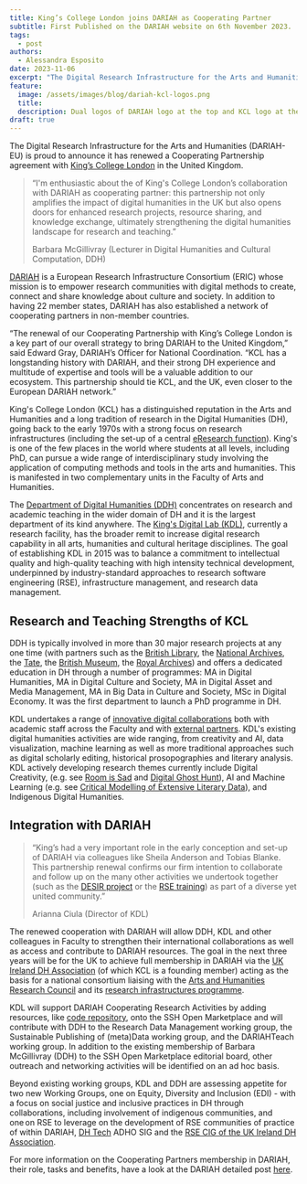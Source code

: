 ```yaml
---
title: King’s College London joins DARIAH as Cooperating Partner
subtitle: First Published on the DARIAH website on 6th November 2023.
tags:
  - post
authors:
  - Alessandra Esposito
date: 2023-11-06
excerpt: "The Digital Research Infrastructure for the Arts and Humanities (DARIAH-EU) is proud to announce it has renewed a Cooperating Partnership agreement with King’s College London in the United Kingdom. "
feature:
  image: /assets/images/blog/dariah-kcl-logos.png
  title:
  description: Dual logos of DARIAH logo at the top and KCL logo at the bottom
draft: true
---
```


The Digital Research Infrastructure for the Arts and Humanities (DARIAH-EU) is proud to announce it has renewed a Cooperating Partnership agreement with [King’s College London](https://www.kcl.ac.uk/) in the United Kingdom.

> “I'm enthusiastic about the of King's College London’s collaboration with DARIAH as cooperating partner: this partnership not only amplifies the impact of digital humanities in the UK but also opens doors for enhanced research projects, resource sharing, and knowledge exchange, ultimately strengthening the digital humanities landscape for research and teaching.”
>
> Barbara McGillivray (Lecturer in Digital Humanities and Cultural Computation, DDH)

[DARIAH](https://www.dariah.eu/) is a European Research Infrastructure Consortium (ERIC) whose mission is to empower research communities with digital methods to create, connect and share knowledge about culture and society. In addition to having 22 member states, DARIAH has also established a network of cooperating partners in non-member countries.

“The renewal of our Cooperating Partnership with King’s College London is a key part of our overall strategy to bring DARIAH to the United Kingdom,” said Edward Gray, DARIAH’s Officer for National Coordination. “KCL has a longstanding history with DARIAH, and their strong DH experience and multitude of expertise and tools will be a valuable addition to our ecosystem. This partnership should tie KCL, and the UK, even closer to the European DARIAH network.”

King's College London (KCL) has a distinguished reputation in the Arts and Humanities and a long tradition of research in the Digital Humanities (DH), going back to the early 1970s with a strong focus on research infrastructures (including the set-up of a central [eResearch function](https://docs.er.kcl.ac.uk/)). King's is one of the few places in the world where students at all levels, including PhD, can pursue a wide range of interdisciplinary study involving the application of computing methods and tools in the arts and humanities. This is manifested in two complementary units in the Faculty of Arts and Humanities.

The [Department of Digital Humanities (DDH)](https://www.kcl.ac.uk/ddh) concentrates on research and academic teaching in the wider domain of DH and it is the largest department of its kind anywhere. The [King's Digital Lab (KDL)](https://kdl.kcl.ac.uk/), currently a research facility, has the broader remit to increase digital research capability in all arts, humanities and cultural heritage disciplines. The goal of establishing KDL in 2015 was to balance a commitment to intellectual quality and high-quality teaching with high intensity technical development, underpinned by industry-standard approaches to research software engineering (RSE), infrastructure management, and research data management.

## Research and Teaching Strengths of KCL

DDH is typically involved in more than 30 major research projects at any one time (with partners such as the [British Library](https://www.bl.uk/), the [National Archives](https://www.nationalarchives.gov.uk/), the [Tate](https://www.tate.org.uk/), the [British Museum](https://www.britishmuseum.org/), the [Royal Archives](https://www.royal.uk/the-royal-archives)) and offers a dedicated education in DH through a number of programmes: MA in Digital Humanities, MA in Digital Culture and Society, MA in Digital Asset and Media Management, MA in Big Data in Culture and Society, MSc in Digital Economy. It was the first department to launch a PhD programme in DH.

KDL undertakes a range of [innovative digital collaborations](https://kdl.kcl.ac.uk/projects/) both with academic staff across the Faculty and with [external partners](https://kdl.kcl.ac.uk/about/partners-and-funders/). KDL's existing digital humanities activities are wide ranging, from creativity and AI, data visualization, machine learning as well as more traditional approaches such as digital scholarly editing, historical prosopographies and literary analysis. KDL actively developing research themes currently include Digital Creativity, (e.g. see [Room is Sad](https://kdl.kcl.ac.uk/blog/room-sad/) and [Digital Ghost Hunt](https://digitalghosthunt.com/)), AI and Machine Learning (e.g. see [Critical Modelling of Extensive Literary Data](https://kdl.kcl.ac.uk/blog/cmeld-ae/)), and Indigenous Digital Humanities.

## Integration with DARIAH

> “King’s had a very important role in the early conception and set-up of DARIAH via colleagues like Sheila Anderson and Tobias Blanke. This partnership renewal confirms our firm intention to collaborate and follow up on the many other activities we undertook together (such as the [DESIR project](https://www.dariah.eu/activities/projects-and-affiliations/desir/) or the [RSE training](https://campus.dariah.eu/resource/events/madih-research-software-engineering-training)) as part of a diverse yet united community.”
>
> Arianna Ciula (Director of KDL)

The renewed cooperation with DARIAH will allow DDH, KDL and other colleagues in Faculty to strengthen their international collaborations as well as access and contribute to DARIAH resources. The goal in the next three years will be for the UK to achieve full membership in DARIAH via the [UK Ireland DH Association](https://digitalhumanities-uk-ie.org/) (of which KCL is a founding member) acting as the basis for a national consortium liaising with the [Arts and Humanities Research Council](https://www.ukri.org/councils/ahrc/) and its [research infrastructures programme](https://www.ukri.org/blog/arts-and-humanities-infrastructure-enabling-knowledge-with-impact/).

KDL will support DARIAH Cooperating Research Activities by adding resources, like [code repository](https://github.com/kingsdigitallab/), onto the SSH Open Marketplace and will contribute with DDH to the Research Data Management working group, the Sustainable Publishing of (meta)Data working group, and the DARIAHTeach working group. In addition to the existing membership of Barbara McGillivray (DDH) to the SSH Open Marketplace editorial board, other outreach and networking activities will be identified on an ad hoc basis.

Beyond existing working groups, KDL and DDH are assessing appetite for two new Working Groups, one on Equity, Diversity and Inclusion (EDI) - with a focus on social justice and inclusive practices in DH through collaborations, including involvement of indigenous communities, and one on RSE to leverage on the development of RSE communities of practice of within DARIAH, [DH Tech](https://dh-tech.github.io/) ADHO SIG and the [RSE CIG of the UK Ireland DH Association](https://digitalhumanities-uk-ie.org/community-interest-groups/research-software-engineering/).

For more information on the Cooperating Partners membership in DARIAH, their role, tasks and benefits, have a look at the DARIAH detailed post [here](https://www.dariah.eu/2021/01/28/dariah-cooperating-partners-establishing-a-new-basis-for-collaboration/).
